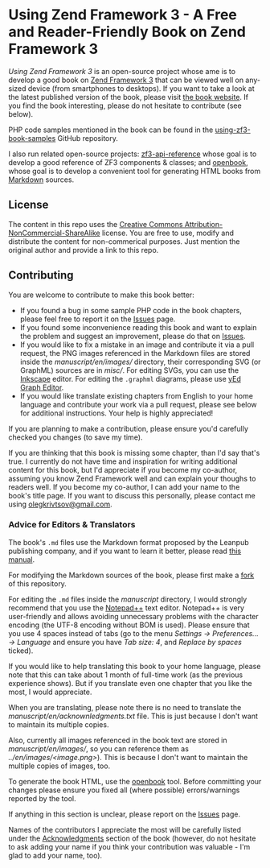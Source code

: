 # Using Zend Framework 3 - A Free and Reader-Friendly Book on Zend Framework 3

*Using Zend Framework 3* is an open-source project whose ame is to develop a good book on [Zend Framework 3](https://framework.zend.com/about) that can be viewed well on any-sized device (from smartphones to desktops). If you want to take a look at the latest published version of the book, please visit [the book website](https://olegkrivtsov.github.io/using-zend-framework-3-book/html). If you find the book interesting, please do not hesitate to contribute (see below).

PHP code samples mentioned in the book can be found in the [using-zf3-book-samples](https://github.com/olegkrivtsov/using-zf3-book-samples) GitHub repository. 

I also run related open-source projects: [zf3-api-reference](https://github.com/olegkrivtsov/zf3-api-reference) whose goal is to develop a good reference of ZF3 components & classes; and [openbook](https://github.com/olegkrivtsov/openbook), whose goal is to develop a convenient tool for generating HTML books from [Markdown](https://en.wikipedia.org/wiki/Markdown) sources.

## License

The content in this repo uses the [Creative Commons Attribution-NonCommercial-ShareAlike](https://creativecommons.org/licenses/by-nc-sa/4.0/) license. You are free to use, modify and distribute the content for non-commerical purposes. Just mention the original author and provide a link to this repo.

## Contributing

You are welcome to contribute to make this book better:

  * If you found a bug in some sample PHP code in the book chapters, please feel free to report it on the [Issues](https://github.com/olegkrivtsov/using-zend-framework-3-book/issues) page.
  * If you found some inconvenience reading this book and want to explain the problem and suggest an improvement, please do that on [Issues](https://github.com/olegkrivtsov/using-zend-framework-3-book/issues). 
  * If you would like to fix a mistake in an image and contribute it via a pull request, the PNG images referenced in the Markdown files are stored inside the *manuscript/en/images/* directory, their corresponding SVG (or GraphML) sources are in *misc/*. For editing SVGs, you can use the [Inkscape](https://inkscape.org/ru/download/) editor. For editing the `.graphml` diagrams, please use [yEd Graph Editor](https://www.yworks.com/products/yed).
  * If you would like translate existing chapters from English to your home language and contribute your work via a pull request, please see below for additional instructions. Your help is highly appreciated!
  
If you are planning to make a contribution, please ensure you'd carefully checked you changes (to save my time).

If you are thinking that this book is missing some chapter, than I'd say that's true. I currently do not have time and inspiration for writing additional content for this book, but I'd appreciate if you become my co-author, assuming you know Zend Framework well and can explain your thoughs to readers well. If you become my co-author, I can add your name to the book's title page. If you want to discuss this personally, please contact me using olegkrivtsov@gmail.com.
  
### Advice for Editors & Translators

The book's `.md` files use the Markdown format proposed by the Leanpub publishing company, and if you want to learn it better, please read [this manual](https://leanpub.com/help/manual). 
  
For modifying the Markdown sources of the book, please first make a [fork](https://help.github.com/articles/fork-a-repo/) of this repository. 

For editing the `.md` files inside the *manuscript* directory, I would strongly recommend that you use the [Notepad++](https://notepad-plus-plus.org/) text editor. Notepad++ is very user-friendly and allows avoiding unnecessary problems with the character encoding (the UTF-8 encoding without BOM is used). Please ensure that you use 4 spaces instead of tabs (go to the menu *Settings -> Preferences... -> Language* and ensure you have *Tab size: 4*, and *Replace by spaces* ticked).  

If you would like to help translating this book to your home language, please note that this can take about 1 month of full-time work (as the previous experience shows). But if you translate even one chapter that you like the most, I would appreciate.

When you are translating, please note there is no need to translate the *manuscript/en/acknownledgments.txt* file. This is just because I don't want to maintain its multiple copies. 

Also, currently all images referenced in the book text are stored in *manuscript/en/images/*, so you can reference them as *../en/images/<image.png>*). This is because I don't want to maintain the multiple copies of images, too.

To generate the book HTML, use the [openbook](https://github.com/olegkrivtsov/openbook) tool. Before committing your changes please ensure you fixed all (where possible) errors/warnings reported by the tool.

If anything in this section is unclear, please report on the [Issues](https://github.com/olegkrivtsov/using-zend-framework-3-book/issues) page.

Names of the contributors I appreciate the most will be carefully listed under the [Acknowledgments](https://olegkrivtsov.github.io/using-zend-framework-3-book/html/en/Acknowledgments.html) section of the book (however, do not hesitate to ask adding your name if you think your contribution was valuable - I'm glad to add your name, too). 
